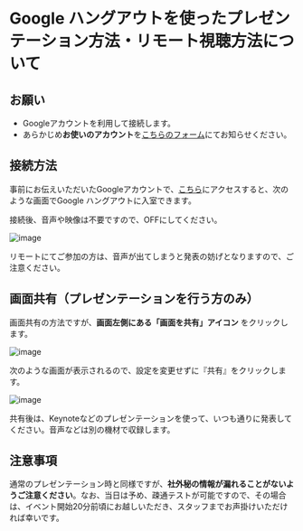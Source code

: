 # Google ハングアウトを使ったプレゼンテーション方法・リモート視聴方法について

## お願い

- Googleアカウントを利用して接続します。
- あらかじめ**お使いのアカウント**を[こちらのフォーム](https://docs.google.com/forms/d/e/1FAIpQLScElER8UnkzDnfXzLH-SwtoBni8f0zgeOoXtBqtFG4DJ6_-SQ/viewform)にてお知らせください。

## 接続方法

事前にお伝えいただいたGoogleアカウントで、[こちら](https://hangouts.google.com/hangouts/_/aiming-inc.com/railsdm)にアクセスすると、次のような画面でGoogle ハングアウトに入室できます。

接続後、音声や映像は不要ですので、OFFにしてください。

![image](https://user-images.githubusercontent.com/15371677/27212348-5049fa18-529a-11e7-814f-0a0fa81723ca.png)

リモートにてご参加の方は、音声が出てしまうと発表の妨げとなりますので、ご注意ください。

## 画面共有（プレゼンテーションを行う方のみ）

画面共有の方法ですが、**画面左側にある「画面を共有」アイコン** をクリックします。

![image](https://user-images.githubusercontent.com/15371677/27212382-9f98862a-529a-11e7-9bd7-84362201f6d0.png)

次のような画面が表示されるので、設定を変更せずに『共有』をクリックします。

![image](https://user-images.githubusercontent.com/15371677/27212437-f81fcfd8-529a-11e7-9932-76b5b8d19efd.png)

共有後は、Keynoteなどのプレゼンテーションを使って、いつも通りに発表してください。音声などは別の機材で収録します。

## 注意事項

通常のプレゼンテーション時と同様ですが、**社外秘の情報が漏れることがないようご注意ください**。なお、当日は予め、疎通テストが可能ですので、その場合は、イベント開始20分前頃にお越しいただき、スタッフまでお声掛けいただければ幸いです。
